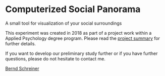 # Computerized Social Panorama
A small tool for visualization of your social surroundings

This experiment was created in 2018 as part of a project work within a Applied Psychology degree program. 
Please read the [project summary](https://www.grin.com/document/986328) for further details.

If you want to develop our preliminary study further or if you have further questions, please do not hesitate to contact me.

[Bernd Schreiner](mailto:bernd@schreinersoft.de)
